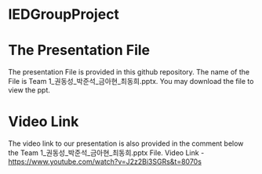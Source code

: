 # IEDGroupProject

# The Presentation File
The presentation File is provided in this github repository. 
The name of the File is Team 1_권동성_박준석_금아현_최동희.pptx. You may download the file to view the ppt.

# Video Link
The video link to our presentation is also provided in the comment below the Team 1_권동성_박준석_금아현_최동희.pptx File.
Video Link - https://www.youtube.com/watch?v=J2z2Bi3SGRs&t=8070s

